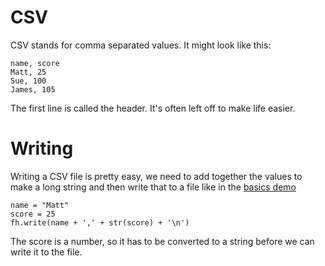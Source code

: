 # CSV

CSV stands for comma separated values. It might look like this:

    name, score
    Matt, 25
    Sue, 100
    James, 105

The first line is called the header. It's often left off to make life easier.

# Writing

Writing a CSV file is pretty easy, we need to add together the values to make a
long string and then write that to a file like in the [basics
demo](../basics/README.md)

    name = "Matt"
    score = 25
    fh.write(name + ',' + str(score) + '\n')

The score is a number, so it has to be converted to a string before we can write
it to the file.


